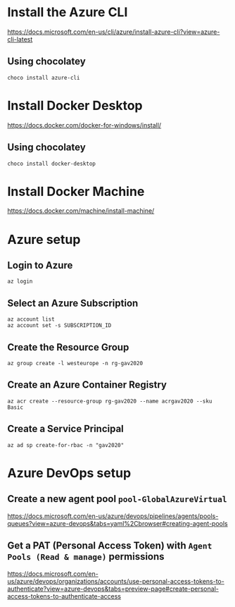# Install the Azure CLI
https://docs.microsoft.com/en-us/cli/azure/install-azure-cli?view=azure-cli-latest

## Using chocolatey
`choco install azure-cli`

# Install Docker Desktop
https://docs.docker.com/docker-for-windows/install/

## Using chocolatey
`choco install docker-desktop`

# Install Docker Machine
https://docs.docker.com/machine/install-machine/

# Azure setup
## Login to Azure
`az login`

## Select an Azure Subscription
`az account list`  
`az account set -s SUBSCRIPTION_ID`  

## Create the Resource Group
`az group create -l westeurope -n rg-gav2020`

## Create an Azure Container Registry
`az acr create --resource-group rg-gav2020 --name acrgav2020 --sku Basic`

## Create a Service Principal
`az ad sp create-for-rbac -n "gav2020"`

# Azure DevOps setup
## Create a new agent pool `pool-GlobalAzureVirtual`
https://docs.microsoft.com/en-us/azure/devops/pipelines/agents/pools-queues?view=azure-devops&tabs=yaml%2Cbrowser#creating-agent-pools

## Get a PAT (Personal Access Token) with `Agent Pools (Read & manage)` permissions
https://docs.microsoft.com/en-us/azure/devops/organizations/accounts/use-personal-access-tokens-to-authenticate?view=azure-devops&tabs=preview-page#create-personal-access-tokens-to-authenticate-access
